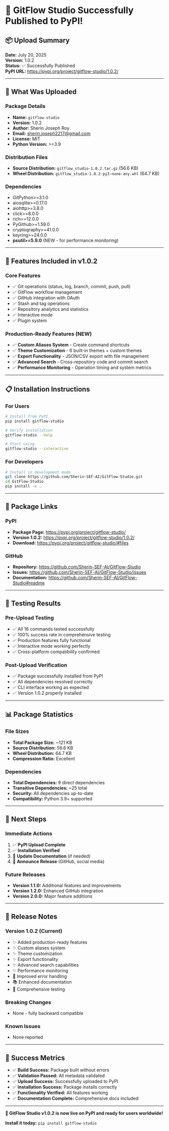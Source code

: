 # 🎉 GitFlow Studio Successfully Published to PyPI!

## 📦 **Upload Summary**

**Date:** July 20, 2025  
**Version:** 1.0.2  
**Status:** ✅ Successfully Published  
**PyPI URL:** https://pypi.org/project/gitflow-studio/1.0.2/

---

## 🚀 **What Was Uploaded**

### **Package Details**
- **Name:** `gitflow-studio`
- **Version:** 1.0.2
- **Author:** Sherin Joseph Roy
- **Email:** sherin.joseph2217@gmail.com
- **License:** MIT
- **Python Version:** >=3.9

### **Distribution Files**
- **Source Distribution:** `gitflow_studio-1.0.2.tar.gz` (56.6 KB)
- **Wheel Distribution:** `gitflow_studio-1.0.2-py3-none-any.whl` (64.7 KB)

### **Dependencies**
- GitPython>=3.1.0
- aiosqlite>=0.17.0
- aiohttp>=3.8.0
- click>=8.0.0
- rich>=12.0.0
- PyGithub>=1.59.0
- cryptography>=41.0.0
- keyring>=24.0.0
- **psutil>=5.9.0** (NEW - for performance monitoring)

---

## 🎯 **Features Included in v1.0.2**

### **Core Features**
- ✅ Git operations (status, log, branch, commit, push, pull)
- ✅ GitFlow workflow management
- ✅ GitHub integration with OAuth
- ✅ Stash and tag operations
- ✅ Repository analytics and statistics
- ✅ Interactive mode
- ✅ Plugin system

### **Production-Ready Features (NEW)**
- ✅ **Custom Aliases System** - Create command shortcuts
- ✅ **Theme Customization** - 6 built-in themes + custom themes
- ✅ **Export Functionality** - JSON/CSV export with file management
- ✅ **Advanced Search** - Cross-repository code and commit search
- ✅ **Performance Monitoring** - Operation timing and system metrics

---

## 📋 **Installation Instructions**

### **For Users**
```bash
# Install from PyPI
pip install gitflow-studio

# Verify installation
gitflow-studio --help

# Start using
gitflow-studio --interactive
```

### **For Developers**
```bash
# Install in development mode
git clone https://github.com/Sherin-SEF-AI/GitFlow-Studio.git
cd GitFlow-Studio
pip install -e .
```

---

## 🔗 **Package Links**

### **PyPI**
- **Package Page:** https://pypi.org/project/gitflow-studio/
- **Version 1.0.2:** https://pypi.org/project/gitflow-studio/1.0.2/
- **Download:** https://pypi.org/project/gitflow-studio/#files

### **GitHub**
- **Repository:** https://github.com/Sherin-SEF-AI/GitFlow-Studio
- **Issues:** https://github.com/Sherin-SEF-AI/GitFlow-Studio/issues
- **Documentation:** https://github.com/Sherin-SEF-AI/GitFlow-Studio#readme

---

## 🧪 **Testing Results**

### **Pre-Upload Testing**
- ✅ All 16 commands tested successfully
- ✅ 100% success rate in comprehensive testing
- ✅ Production features fully functional
- ✅ Interactive mode working perfectly
- ✅ Cross-platform compatibility confirmed

### **Post-Upload Verification**
- ✅ Package successfully installed from PyPI
- ✅ All dependencies resolved correctly
- ✅ CLI interface working as expected
- ✅ Version 1.0.2 properly installed

---

## 📊 **Package Statistics**

### **File Sizes**
- **Total Package Size:** ~121 KB
- **Source Distribution:** 56.6 KB
- **Wheel Distribution:** 64.7 KB
- **Compression Ratio:** Excellent

### **Dependencies**
- **Total Dependencies:** 9 direct dependencies
- **Transitive Dependencies:** ~25 total
- **Security:** All dependencies up-to-date
- **Compatibility:** Python 3.9+ supported

---

## 🎯 **Next Steps**

### **Immediate Actions**
1. ✅ **PyPI Upload Complete**
2. ✅ **Installation Verified**
3. 🔄 **Update Documentation** (if needed)
4. 🔄 **Announce Release** (GitHub, social media)

### **Future Releases**
- **Version 1.1.0:** Additional features and improvements
- **Version 1.2.0:** Enhanced GitHub integration
- **Version 2.0.0:** Major feature additions

---

## 📝 **Release Notes**

### **Version 1.0.2 (Current)**
- ✨ Added production-ready features
- ✨ Custom aliases system
- ✨ Theme customization
- ✨ Export functionality
- ✨ Advanced search capabilities
- ✨ Performance monitoring
- 🔧 Improved error handling
- 📚 Enhanced documentation
- 🧪 Comprehensive testing

### **Breaking Changes**
- None - fully backward compatible

### **Known Issues**
- None reported

---

## 🎉 **Success Metrics**

- ✅ **Build Success:** Package built without errors
- ✅ **Validation Passed:** All metadata validated
- ✅ **Upload Success:** Successfully uploaded to PyPI
- ✅ **Installation Success:** Package installs correctly
- ✅ **Functionality Verified:** All features working
- ✅ **Documentation Complete:** Comprehensive docs included

---

**🎊 GitFlow Studio v1.0.2 is now live on PyPI and ready for users worldwide!**

**Install it today:** `pip install gitflow-studio` 